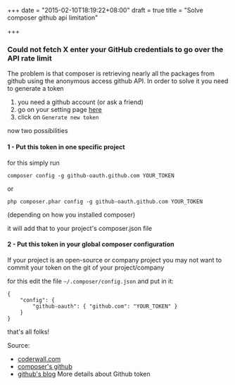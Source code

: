 +++
date = "2015-02-10T18:19:22+08:00"
draft = true
title = "Solve composer github api limitation"

+++

### Could not fetch X enter your GitHub credentials to go over the API rate limit

The problem is that composer is retrieving nearly all the packages from github
using the anonymous access github API. In order to solve it you need to generate
a token 

  1. you need a github account (or ask a friend)
  2. go on your setting page [here](https://github.com/settings/applications)
  3. click on `Generate new token`


now two possibilities 

<!--more-->

#### 1 - Put this token in one specific project


for this simply run 

```
composer config -g github-oauth.github.com YOUR_TOKEN
```

or 

```
php composer.phar config -g github-oauth.github.com YOUR_TOKEN
```

(depending on how you installed composer)

it will add that to your project's composer.json file


####  2 -  Put this token in your global composer configuration

If your project is an open-source or company project you may not want
to commit your token on the git of your project/company

for this edit the file `~/.composer/config.json` and put in it:


```
{
    "config": {
        "github-oauth": { "github.com": "YOUR_TOKEN" }
    }
}
```

that's all folks!

Source:

  * [coderwall.com](https://coderwall.com/p/kz4egw/composer-install-github-rate-limiting-work-around)
  * [composer's github](https://github.com/composer/composer/issues/3542) 
  * [github's blog](https://github.com/blog/1509-personal-api-tokens) More details about Github token
